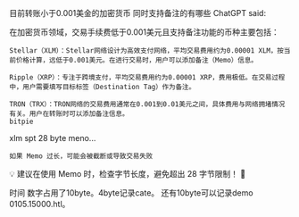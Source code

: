 

目前转账小于0.001美金的加密货币   同时支持备注的有哪些
ChatGPT said:

在加密货币领域，交易手续费低于0.001美元且支持备注功能的币种主要包括：

    Stellar（XLM）：Stellar网络设计为高效支付网络，平均交易费用约为0.00001 XLM，按当前价格计算，远低于0.001美元。在进行交易时，用户可以添加备注（Memo）信息。

    Ripple（XRP）：专注于跨境支付，平均交易费用约为0.00001 XRP，费用极低。在交易过程中，用户需要填写目标标签（Destination Tag）作为备注。

    TRON（TRX）：TRON网络的交易费用通常在0.001到0.01美元之间，具体费用与网络拥堵情况有关。用户在转账时可以添加备注信息。
    bitpie


xlm spt 28 byte meno...

    如果 Memo 过长，可能会被截断或导致交易失败

💡 建议在使用 Memo 时，检查字节长度，避免超出 28 字节限制！ 🚀

时间 数字占用了10byte。4byte记录cate。 还有10byte可以记录demo
0105.15000.htl。

